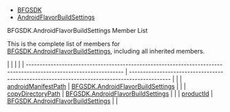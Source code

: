   - [BFGSDK](namespace_b_f_g_s_d_k.html)
  - [AndroidFlavorBuildSettings](class_b_f_g_s_d_k_1_1_android_flavor_build_settings.html)

BFGSDK.AndroidFlavorBuildSettings Member List

This is the complete list of members for
[BFGSDK.AndroidFlavorBuildSettings](class_b_f_g_s_d_k_1_1_android_flavor_build_settings.html),
including all inherited members.

|                                                                                                                   |                                                                                               |  |
| ----------------------------------------------------------------------------------------------------------------- | --------------------------------------------------------------------------------------------- |  |
| [androidManifestPath](class_b_f_g_s_d_k_1_1_android_flavor_build_settings.html#adb749cd92751b68596cf2a23eb530fa7) | [BFGSDK.AndroidFlavorBuildSettings](class_b_f_g_s_d_k_1_1_android_flavor_build_settings.html) |  |
| [copyDirectoryPath](class_b_f_g_s_d_k_1_1_android_flavor_build_settings.html#a4804a7ffc08274a33d5b1916960ee4fd)   | [BFGSDK.AndroidFlavorBuildSettings](class_b_f_g_s_d_k_1_1_android_flavor_build_settings.html) |  |
| [productId](class_b_f_g_s_d_k_1_1_android_flavor_build_settings.html#a003e5f4d30b4e74dcd71efb47e9f75ec)           | [BFGSDK.AndroidFlavorBuildSettings](class_b_f_g_s_d_k_1_1_android_flavor_build_settings.html) |  |
